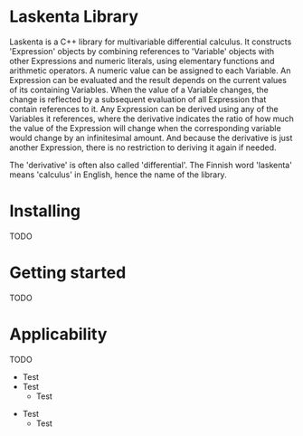 # Laskenta Library

Laskenta is a C++ library for multivariable differential calculus.  It constructs 'Expression' objects by combining references to 'Variable' objects with other Expressions and numeric literals, using elementary functions and arithmetic operators.  A numeric value can be assigned to each Variable.  An Expression can be evaluated and the result depends on the current values of its containing Variables.  When the value of a Variable changes, the change is reflected by a subsequent evaluation of all Expression that contain references to it.  Any Expression can be derived using any of the Variables it references, where the derivative indicates the ratio of how much the value of the Expression will change when the corresponding variable would change by an infinitesimal amount.  And because the derivative is just another Expression, there is no restriction to deriving it again if needed.

The 'derivative' is often also called 'differential'.  The Finnish word 'laskenta' means 'calculus' in English, hence the name of the library.

# Installing
TODO

# Getting started
TODO

# Applicability
TODO
* Test
* Test
  * Test
- Test
  - Test
